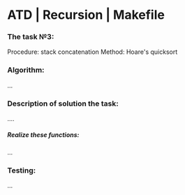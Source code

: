 # ATD | Recursion | Makefile
### The task №3:
Procedure: stack concatenation
Method: Hoare's quicksort
### Algorithm:
...
### Description of solution the task:
....
##### Realize these functions:
...
### Testing:
...

